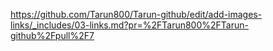 https://github.com/Tarun800/Tarun-github/edit/add-images-links/_includes/03-links.md?pr=%2FTarun800%2FTarun-github%2Fpull%2F7
